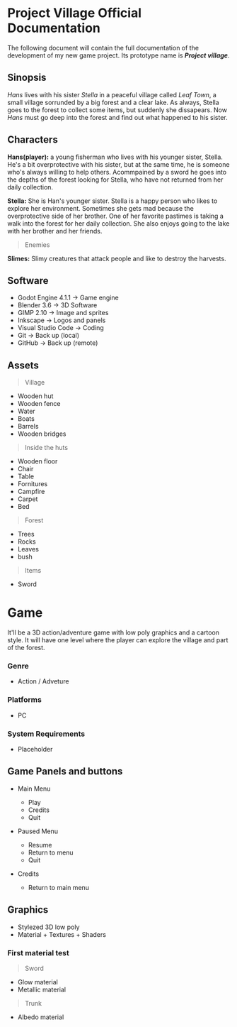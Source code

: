 # Project Village Official Documentation

The following document will contain the full documentation of the development of my new game project. Its prototype name is ***Project village***.

## Sinopsis
*Hans* lives with his sister *Stella* in a peaceful village called *Leaf Town*, a small village sorrunded by a big forest and a clear lake.
As always, Stella goes to the forest to collect some items, but suddenly she dissapears.
Now *Hans* must go deep into the forest and find out what happened to his sister.

## Characters
**Hans(player):** a young fisherman who lives with his younger sister, Stella. He's a bit overprotective with his sister, but at the same time, he is someone who's always willing to help others. Acommpained by a sword he goes into the depths of the forest looking for Stella, who have not returned from her daily collection.

**Stella:** She is Han's younger sister. Stella is a happy person who likes to explore her environment. Sometimes she gets mad because the overprotective side of her brother. One of her favorite pastimes is taking a walk into the forest for her daily collection. She also enjoys going to the lake with her brother and her friends.

> Enemies

**Slimes:** Slimy creatures that attack people and like to destroy the harvests.

## Software
* Godot Engine 4.1.1 -> Game engine
* Blender 3.6 -> 3D Software
* GIMP 2.10 -> Image and sprites
* Inkscape -> Logos and panels
* Visual Studio Code -> Coding
* Git -> Back up (local)
* GitHub -> Back up (remote)

## Assets
> Village
* Wooden hut
* Wooden fence
* Water
* Boats
* Barrels
* Wooden bridges

> Inside the huts
* Wooden floor
* Chair
* Table
* Fornitures
* Campfire
* Carpet
* Bed

>Forest
* Trees
* Rocks
* Leaves
* bush

> Items
* Sword

# Game
It'll be a 3D action/adventure game with low poly graphics and a cartoon style.
It will have one level where the player can explore the village and part of the forest.

### Genre
* Action / Adveture

### Platforms
* PC

### System Requirements
* Placeholder

## Game Panels and buttons
* Main Menu
    * Play
    * Credits
    * Quit

* Paused Menu
    * Resume
    * Return to menu
    * Quit

* Credits
    * Return to main menu

## Graphics
* Stylezed 3D low poly
* Material + Textures + Shaders

### First material test
> Sword
* Glow material
* Metallic material

> Trunk
* Albedo material

